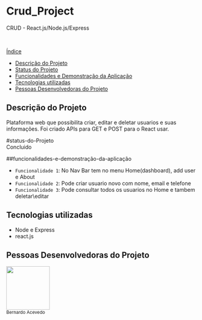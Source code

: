 # Crud_Project
CRUD - React.js/Node.js/Express


<br>

 [Índice](#índice)
* [Descrição do Projeto](#descrição-do-projeto)
* [Status do Projeto](#status-do-Projeto)
* [Funcionalidades e Demonstração da Aplicação](#funcionalidades-e-demonstração-da-aplicação)
* [Tecnologias utilizadas](#tecnologias-utilizadas)
* [Pessoas Desenvolvedoras do Projeto](#pessoas-desenvolvedoras)


## Descrição do Projeto

Plataforma web que possibilita criar, editar e deletar usuarios e suas informações. Foi criado APIs para GET e POST para o React usar.

#status-do-Projeto
<br>
Concluido

##funcionalidades-e-demonstração-da-aplicação
- `Funcionalidade 1`: No Nav Bar tem no menu Home(dashboard), add user e About
- `Funcionalidade 2`: Pode criar usuario novo com nome, email e telefone
- `Funcionalidade 3`: Pode consultar todos os usuarios no Home e tambem deletar\editar

## Tecnologias utilizadas
- Node e Express
- react.js


## Pessoas Desenvolvedoras do Projeto

<img src="https://github.com/ber9795" width=115><br><sub>Bernardo Acevedo</sub>

